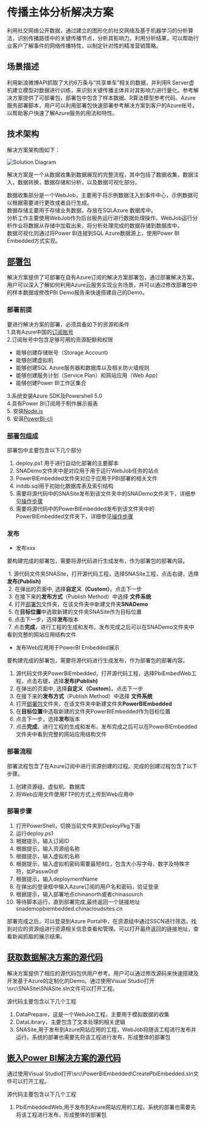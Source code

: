 # 传播主体分析解决方案 
利用社交网络公开数据，通过建立的图形化的社交网络及基于机器学习的分析算法，识别传播路径中的关键传播节点，分析其影响力。利用分析结果，可以帮助行业客户了解事件的网络传播特性，以制定针对性的精准营销策略。

## 场景描述
利用新浪微博API抓取了大约6万条与“共享单车”相关的数据，并利用R Server虚机建立模型对数据进行训练，来识别关键传播主体并对其影响力进行量化。参考解决方案提供了可部署包，部署包中包含了样本数据、R算法模型参考代码、Azure服务部署脚本，用户可以利用部署包快速部署参考解决方案到客户的Azure账号，以帮助客户快速了解Azure服务的用法和特性。

## 技术架构
解决方案架构图如下：

![Solution Diagram](./Pictures/.JPG)

解决方案是一个从数据收集到数据展现的完整流程，其中包括了数据收集，数据注入，数据转换，数据存储和分析，以及数据可视化部分。

数据收集部分是一个WebJob，主要用于将示例数据注入到事件中心，示例数据可以根据需要进行更改或者自行生成。  
数据存储主要用于存储业务数据，存放在SQLAzure 数据库中。  
分析工作主要使用WebJob作为后台服务运行进行数据处理操作，WebJob运行分析作业将数据从存储中加载出来，将分析处理完成的数据存储到数据库中。  
数据可视化则通过将Power BI连接到SQL Azure数据源上，使用Power BI Embedded方式实现。


## [部署包](./DeployPkg)
解决方案提供了可部署在自有Azure订阅的解决方案部署包，通过部署解决方案，用户可以深入了解如何利用Azure云服务实现业务场景，并可以通过修改部署包中的样本数据或修改PBI Demo报告来快速搭建自己的Demo。

### 部署前提
要进行解决方案的部署，必须具备如下的资源和条件  
1.具有Azure中国的[订阅账号](https://www.azure.cn/)    
2.订阅账号中包含足够可用的资源配额和权限    

  - 能够创建存储账号（Storage Account)  
  - 能够创建虚拟机   
  - 能够创建SQL Azure服务器和数据库以及相关防火墙规则
  - 能够创建服务计划（Service Plan）和网站应用（Web App）
  - 能够创建Power BI工作区集合  

3.系统安装Azure SDK及Powershell 5.0   
4.具有Power BI订阅用于制作展示报表  
5. 安装[Node.js](https://nodejs.org/en/download/)  
6. 安装[PowerBI-cli](https://github.com/Microsoft/PowerBI-Cli)

### [部署包组成]((./DeployPkg))
部署包中主要包含以下几个部分
  1. deploy.ps1 用于进行自动化部署的主要脚本  
  2. SNADemo文件夹中是对应用于用于运行WebJob任务的站点  
  3. PowerBIEmbedded文件夹对应于应用于PBI部署的相关文件    
  4. initdb.sql用于初始化数据库表及索引结构    
  5. 需要将源代码中的SNASite发布到该文件夹中的SNADemo文件夹下，详细参见[操作步骤](###发布)  
  6. 需要将源代码中的PowerBIEmbedded发布到该文件夹中的PowerBIEmbedded文件夹下，详细参见[操作步骤](###发布)

### 发布

- 发布xxx

要构建完成的部署包，需要将源代码进行生成发布，作为部署包的部署内容。

  1. 源代码文件夹SNASite，打开源代码工程，选择SNASite工程，点击右键，选择**发布(Publish)**  
  2. 在弹出的页面中, 选择**自定义（Custom）**。点击下一步  
  3. 在接下来的**发布方式**（Publish Method）中选择 **文件系统**   
  4. 打开[部署包](./DeployPkg)文件夹，在该文件夹中新建文件夹**SNADemo**  
  5. 在**目标位置**中选取新建的文件夹SNASite作为目标位置  
  6. 点击下一步，选择**发布**版本  
  7. 点击**完成**，进行工程的生成和发布。发布完成之后可以在SNADemo文件夹中看到完整的网站应用结构文件

- 发布Web应用用于PowerBI Embedded展示

要构建完成的部署包，需要将源代码进行生成发布，作为部署包的部署内容。

  1. 源代码文件夹PowerBIEmbedded，打开源代码工程，选择PbiEmbedWeb工程，点击右键，选择**发布(Publish)**
  2. 在弹出的页面中, 选择**自定义（Custom）**。点击下一步
  3. 在接下来的**发布方式**（Publish Method）中选择 **文件系统**
  4. 打开[部署包](./DeployPkg)文件夹，在该文件夹中新建文件夹**PowerBIEmbedded**
  5. 在**目标位置**中选取新建的文件夹PowerBIEmbedded作为目标位置
  6. 点击下一步，选择**发布**版本
  7. 点击**完成**，进行工程的生成和发布。发布完成之后可以在PowerBIEmbedded文件夹中看到完整的网站应用结构文件


### 部署流程

部署流程包含了在Azure订阅中进行资源创建的过程。完成的创建过程包含了以下步骤。

  1. 创建资源组、虚拟机、数据库
  2. 将Web应用文件使用FTP的方式上传到Web应用中



### 部署步骤

  1. 打开PowerShell，切换当前文件夹到DeployPkg下面
  2. 运行deploy.ps1
  3. 根据提示，输入订阅ID
  4. 根据提示，输入资源组名称
  5. 根据提示，输入虚拟机名称
  6. 根据提示，输入虚拟机密码需要最短8位，包含大小写字母，数字及特殊字符，如Passw0rd!
  7. 根据提示，输入deploymentName  
  8. 在弹出的登录框中输入Azure订阅的用户名和密码，验证登录  
  9. 根据提示，输入部署地点chinanorth或者chinasourch  
  10. 等待脚本运行，直到部署完成,最终返回一个链接地址snademopbiembedded.chinacloudsites.cn

部署完成之后，可以登录到Azure Portal中，在资源组中通过SSCN进行筛选，找到对应的资源组进行资源相关信息查看和管理。可以打开最终返回的链接地址，查看新闻抓取的展示结果。




## [获取数据解决方案的源代码](./src/SNASite)
解决方案提供了相应的源代码包供用户参考。用户可以通过修改源码来快速搭建及开发基于Azure的定制化的Demo。通过使用Visual Studio打开\src\SNASite\SNASite.sln文件可以打开工程。

源代码主要包含以下几个工程  
1. DataPrepare，这是一个WebJob工程，主要用于模拟数据的收集  
2. DataLibrary，主要包含了文本处理的相关逻辑  
3. SNASite,用于发布到Azure网站应用的工程，WebJob将随该工程进行发布并运行。系统的部署也需要先将该工程进行发布，形成整体的部署包

## [嵌入Power BI解决方案的源代码](./src/PowerBIEmbedded)
通过使用Visual Studio打开\src\PowerBIEmbedded\CreatePbiEmbedded.sln文件可以打开工程。

源代码主要包含以下几个工程
  1. PbiEmbeddedWeb,用于发布到Azure网站应用的工程。系统的部署也需要先将该工程进行发布，形成整体的部署包

